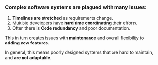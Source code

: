 ### Complex software systems are plagued with many issues:
1. **Timelines are stretched** as requirements change.
2. Multiple developers have **hard time coordinating** their efforts.
3. Often there is **Code redundancy** and poor documentation.

This in turn creates issues with **maintenance** and overall flexibility to **adding new features**.

In general, this means poorly designed systems that are hard to maintain, and **are not adaptable**.

